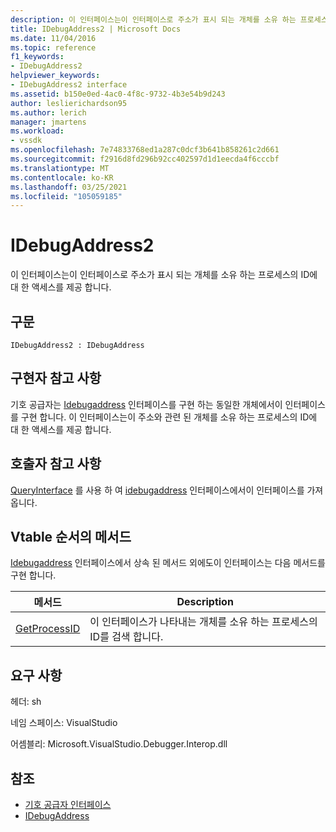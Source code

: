 ```yaml
---
description: 이 인터페이스는이 인터페이스로 주소가 표시 되는 개체를 소유 하는 프로세스의 ID에 대 한 액세스를 제공 합니다.
title: IDebugAddress2 | Microsoft Docs
ms.date: 11/04/2016
ms.topic: reference
f1_keywords:
- IDebugAddress2
helpviewer_keywords:
- IDebugAddress2 interface
ms.assetid: b150e0ed-4ac0-4f8c-9732-4b3e54b9d243
author: leslierichardson95
ms.author: lerich
manager: jmartens
ms.workload:
- vssdk
ms.openlocfilehash: 7e74833768ed1a287c0dcf3b641b858261c2d661
ms.sourcegitcommit: f2916d8fd296b92cc402597d1d1eecda4f6cccbf
ms.translationtype: MT
ms.contentlocale: ko-KR
ms.lasthandoff: 03/25/2021
ms.locfileid: "105059185"
---
```

# <a name="idebugaddress2"></a>IDebugAddress2
이 인터페이스는이 인터페이스로 주소가 표시 되는 개체를 소유 하는 프로세스의 ID에 대 한 액세스를 제공 합니다.

## <a name="syntax"></a>구문

```
IDebugAddress2 : IDebugAddress
```

## <a name="notes-for-implementers"></a>구현자 참고 사항
 기호 공급자는 [Idebugaddress](../../../extensibility/debugger/reference/idebugaddress.md) 인터페이스를 구현 하는 동일한 개체에서이 인터페이스를 구현 합니다. 이 인터페이스는이 주소와 관련 된 개체를 소유 하는 프로세스의 ID에 대 한 액세스를 제공 합니다.

## <a name="notes-for-callers"></a>호출자 참고 사항
 [QueryInterface](/cpp/atl/queryinterface) 를 사용 하 여 [idebugaddress](../../../extensibility/debugger/reference/idebugaddress.md) 인터페이스에서이 인터페이스를 가져옵니다.

## <a name="methods-in-vtable-order"></a>Vtable 순서의 메서드
 [Idebugaddress](../../../extensibility/debugger/reference/idebugaddress.md) 인터페이스에서 상속 된 메서드 외에도이 인터페이스는 다음 메서드를 구현 합니다.

|메서드|Description|
|------------|-----------------|
|[GetProcessID](../../../extensibility/debugger/reference/idebugaddress2-getprocessid.md)|이 인터페이스가 나타내는 개체를 소유 하는 프로세스의 ID를 검색 합니다.|

## <a name="requirements"></a>요구 사항
 헤더: sh

 네임 스페이스: VisualStudio

 어셈블리: Microsoft.VisualStudio.Debugger.Interop.dll

## <a name="see-also"></a>참조
- [기호 공급자 인터페이스](../../../extensibility/debugger/reference/symbol-provider-interfaces.md)
- [IDebugAddress](../../../extensibility/debugger/reference/idebugaddress.md)
